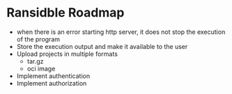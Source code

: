 # Ransidble Roadmap

- when there is an error starting http server, it does not stop the execution of the program
- Store the execution output and make it available to the user
- Upload projects in multiple formats
  - tar.gz
  - oci image
- Implement authentication
- Implement authorization
